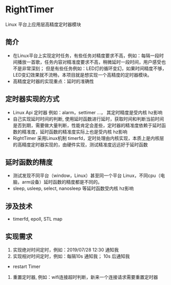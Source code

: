 # RightTimer
Linux 平台上应用层高精度定时器模块

## 简介
* 在Linux平台上实现定时任务，有些任务对精度要求不高，例如：每隔一段时间播放一首歌，任务内容对精准度要求不高，稍微延时一段时间，用户感受也不是非常深刻；
但是有些任务例如：LED灯的循环变幻，如果时间精度不够，LED变幻效果就不流畅，本项目就是想实现一个高精度的定时器模块。
* 高精度定时器的实现重点：延时的准确性

## 定时器实现的方式
* Linux Api 定时器 例如：alarm，settimer ...， 其定时精度是受内核 hz影响
* 自己实现延时时间的判断, 使用延时函数进行延时，获取时间和判断当前时间是否到期，需要做大量判断，性能肯定会差些，定时器的精准度依赖于延时函数的精准度，延时函数的精准度实际上也是受内核 hz影响
* RightTimer 采用Linux机制 timerfd，定时处理由内核实现，本质上是内核层的高精度定时器实现的，由硬件实现，测试精准度远远好于延时函数

## 延时函数的精度
* 测试发现不同平台（window，Linux）甚至同一个平台 Linux，不同cpu（电脑，arm设备）延时函数的精度都是不同的。
* sleep, usleep, select, nanosleep 等延时函数受内核 hz影响

## 涉及技术
* timerfd, epoll, STL map

## 实现需求
1. 实现绝对时间定时，例如：2019/07/28 12:30 通知我
2. 实现相对时间定时，例如：每隔10s 通知我； 10s 后通知我

* restart Timer 
1. 重置定时器, 例如：wifi连接超时判断，新来一个连接请求需要重置定时器